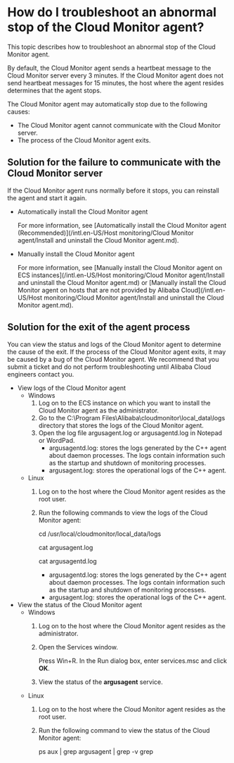# How do I troubleshoot an abnormal stop of the Cloud Monitor agent?

This topic describes how to troubleshoot an abnormal stop of the Cloud Monitor agent.

By default, the Cloud Monitor agent sends a heartbeat message to the Cloud Monitor server every 3 minutes. If the Cloud Monitor agent does not send heartbeat messages for 15 minutes, the host where the agent resides determines that the agent stops.

The Cloud Monitor agent may automatically stop due to the following causes:

-   The Cloud Monitor agent cannot communicate with the Cloud Monitor server.
-   The process of the Cloud Monitor agent exits.

## Solution for the failure to communicate with the Cloud Monitor server

If the Cloud Monitor agent runs normally before it stops, you can reinstall the agent and start it again.

-   Automatically install the Cloud Monitor agent

    For more information, see [Automatically install the Cloud Monitor agent \(Recommended\)](/intl.en-US/Host monitoring/Cloud Monitor agent/Install and uninstall the Cloud Monitor agent.md).

-   Manually install the Cloud Monitor agent

    For more information, see [Manually install the Cloud Monitor agent on ECS instances](/intl.en-US/Host monitoring/Cloud Monitor agent/Install and uninstall the Cloud Monitor agent.md) or [Manually install the Cloud Monitor agent on hosts that are not provided by Alibaba Cloud](/intl.en-US/Host monitoring/Cloud Monitor agent/Install and uninstall the Cloud Monitor agent.md).


## Solution for the exit of the agent process

You can view the status and logs of the Cloud Monitor agent to determine the cause of the exit. If the process of the Cloud Monitor agent exits, it may be caused by a bug of the Cloud Monitor agent. We recommend that you submit a ticket and do not perform troubleshooting until Alibaba Cloud engineers contact you.

-   View logs of the Cloud Monitor agent
    -   Windows
        1.  Log on to the ECS instance on which you want to install the Cloud Monitor agent as the administrator.
        2.  Go to the C:\\Program Files\\Alibaba\\cloudmonitor\\local\_data\\logs directory that stores the logs of the Cloud Monitor agent.
        3.  Open the log file argusagent.log or argusagentd.log in Notepad or WordPad.
            -   argusagentd.log: stores the logs generated by the C++ agent about daemon processes. The logs contain information such as the startup and shutdown of monitoring processes.
            -   argusagent.log: stores the operational logs of the C++ agent.
    -   Linux
        1.  Log on to the host where the Cloud Monitor agent resides as the root user.
        2.  Run the following commands to view the logs of the Cloud Monitor agent:

            cd /usr/local/cloudmonitor/local\_data/logs

            cat argusagent.log

            cat argusagentd.log

            -   argusagentd.log: stores the logs generated by the C++ agent about daemon processes. The logs contain information such as the startup and shutdown of monitoring processes.
            -   argusagent.log: stores the operational logs of the C++ agent.
-   View the status of the Cloud Monitor agent
    -   Windows
        1.  Log on to the host where the Cloud Monitor agent resides as the administrator.
        2.  Open the Services window.

            Press Win+R. In the Run dialog box, enter services.msc and click **OK**.

        3.  View the status of the **argusagent** service.
    -   Linux
        1.  Log on to the host where the Cloud Monitor agent resides as the root user.
        2.  Run the following command to view the status of the Cloud Monitor agent:

            ps aux \| grep argusagent \| grep -v grep


